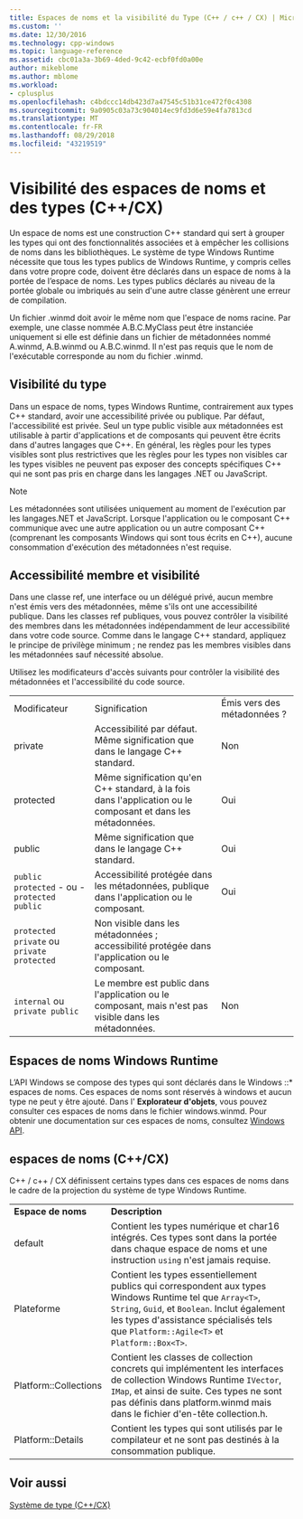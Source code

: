 ```yaml
---
title: Espaces de noms et la visibilité du Type (C++ / c++ / CX) | Microsoft Docs
ms.custom: ''
ms.date: 12/30/2016
ms.technology: cpp-windows
ms.topic: language-reference
ms.assetid: cbc01a3a-3b69-4ded-9c42-ecbf0fd0a00e
author: mikeblome
ms.author: mblome
ms.workload:
- cplusplus
ms.openlocfilehash: c4bdccc14db423d7a47545c51b31ce472f0c4308
ms.sourcegitcommit: 9a0905c03a73c904014ec9fd3d6e59e4fa7813cd
ms.translationtype: MT
ms.contentlocale: fr-FR
ms.lasthandoff: 08/29/2018
ms.locfileid: "43219519"
---
```

# <a name="namespaces-and-type-visibility-ccx-"></a>Visibilité des espaces de noms et des types (C++/CX)
Un espace de noms est une construction C++ standard qui sert à grouper les types qui ont des fonctionnalités associées et à empêcher les collisions de noms dans les bibliothèques. Le système de type Windows Runtime nécessite que tous les types publics de Windows Runtime, y compris celles dans votre propre code, doivent être déclarés dans un espace de noms à la portée de l’espace de noms. Les types publics déclarés au niveau de la portée globale ou imbriqués au sein d'une autre classe génèrent une erreur de compilation.  
  
 Un fichier .winmd doit avoir le même nom que l'espace de noms racine. Par exemple, une classe nommée A.B.C.MyClass peut être instanciée uniquement si elle est définie dans un fichier de métadonnées nommé A.winmd, A.B.winmd ou A.B.C.winmd. Il n'est pas requis que le nom de l'exécutable corresponde au nom du fichier .winmd.  
  
## <a name="type-visibility"></a>Visibilité du type  
 Dans un espace de noms, types Windows Runtime, contrairement aux types C++ standard, avoir une accessibilité privée ou publique. Par défaut, l'accessibilité est privée. Seul un type public visible aux métadonnées est utilisable à partir d'applications et de composants qui peuvent être écrits dans d'autres langages que C++. En général, les règles pour les types visibles sont plus restrictives que les règles pour les types non visibles car les types visibles ne peuvent pas exposer des concepts spécifiques C++ qui ne sont pas pris en charge dans les langages .NET ou JavaScript.  
  
> [!NOTE]
>  Les métadonnées sont utilisées uniquement au moment de l'exécution par les langages.NET et JavaScript. Lorsque l'application ou le composant C++ communique avec une autre application ou un autre composant C++ (comprenant les composants Windows qui sont tous écrits en C++), aucune consommation d'exécution des métadonnées n'est requise.  
  
## <a name="member-accessibility-and-visibility"></a>Accessibilité membre et visibilité  
 Dans une classe ref, une interface ou un délégué privé, aucun membre n'est émis vers des métadonnées, même s'ils ont une accessibilité publique. Dans les classes ref publiques, vous pouvez contrôler la visibilité des membres dans les métadonnées indépendamment de leur accessibilité dans votre code source. Comme dans le langage C++ standard, appliquez le principe de privilège minimum ; ne rendez pas les membres visibles dans les métadonnées sauf nécessité absolue.  
  
 Utilisez les modificateurs d'accès suivants pour contrôler la visibilité des métadonnées et l'accessibilité du code source.  
  
||||  
|-|-|-|  
|Modificateur|Signification|Émis vers des métadonnées ?|  
|private|Accessibilité par défaut. Même signification que dans le langage C++ standard.|Non|  
|protected|Même signification qu'en C++ standard, à la fois dans l'application ou le composant et dans les métadonnées.|Oui|  
|public|Même signification que dans le langage C++ standard.|Oui|  
|`public protected` - ou - `protected public`|Accessibilité protégée dans les métadonnées, publique dans l'application ou le composant.|Oui|  
|`protected private` ou `private protected`|Non visible dans les métadonnées ; accessibilité protégée dans l'application ou le composant.||  
|`internal` ou `private public`|Le membre est public dans l'application ou le composant, mais n'est pas visible dans les métadonnées.|Non|  
  
## <a name="windows-runtime-namespaces"></a>Espaces de noms Windows Runtime  
 L’API Windows se compose des types qui sont déclarés dans le Windows ::\* espaces de noms. Ces espaces de noms sont réservés à windows et aucun type ne peut y être ajouté. Dans l' **Explorateur d'objets**, vous pouvez consulter ces espaces de noms dans le fichier windows.winmd. Pour obtenir une documentation sur ces espaces de noms, consultez [Windows API](https://msdn.microsoft.com/library/windows/apps/br211377).  
  
## <a name="ccx-namespaces"></a>espaces de noms (C++/CX)  
 C++ / c++ / CX définissent certains types dans ces espaces de noms dans le cadre de la projection du système de type Windows Runtime.  
  
|||  
|-|-|  
|**Espace de noms**|**Description**|  
|default|Contient les types numérique et char16 intégrés. Ces types sont dans la portée dans chaque espace de noms et une instruction `using` n'est jamais requise.|  
|Plateforme|Contient les types essentiellement publics qui correspondent aux types Windows Runtime tel que `Array<T>`, `String`, `Guid`, et `Boolean`. Inclut également les types d'assistance spécialisés tels que `Platform::Agile<T>` et `Platform::Box<T>`.|  
|Platform::Collections|Contient les classes de collection concrets qui implémentent les interfaces de collection Windows Runtime `IVector`, `IMap`, et ainsi de suite. Ces types ne sont pas définis dans platform.winmd mais dans le fichier d'en-tête collection.h.|  
|Platform::Details|Contient les types qui sont utilisés par le compilateur et ne sont pas destinés à la consommation publique.|  
  
## <a name="see-also"></a>Voir aussi  
 [Système de type (C++/CX)](../cppcx/type-system-c-cx.md)